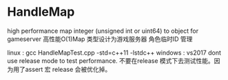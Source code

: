 # HandleMap
high performance map integer (unsigned int or uint64) to object for gameserver 
高性能O(1)Map 类型设计为游戏服务器 角色临时ID 管理

linux : gcc HandleMapTest.cpp -std=c++11 -lstdc++
windows : vs2017
dont use release mode to test performance. 不要在release 模式下去测试性能。因为用了assert 宏 release 会被优化掉。

